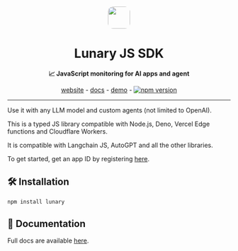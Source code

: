 <div align="center">

<img src="https://lunary.ai/logo.png" style='border-radius: 12px;' width="50"/> 
<h1>Lunary JS SDK</h1>

**📈 JavaScript monitoring for AI apps and agent**

[website](https://lunary.ai) - [docs](https://lunary.ai/docs/js/) - [demo](https://app.lunary.ai/demo) - [![npm version](https://badge.fury.io/js/lunary.svg)](https://badge.fury.io/js/lunary)

---

</div>

Use it with any LLM model and custom agents (not limited to OpenAI).

This is a typed JS library compatible with Node.js, Deno, Vercel Edge functions and Cloudflare Workers.

It is compatible with Langchain JS, AutoGPT and all the other libraries.

To get started, get an app ID by registering [here](https://lunary.ai).

## 🛠️ Installation

```bash
npm install lunary
```

## 📖 Documentation

Full docs are available [here](https://lunary.ai/docs/js).
